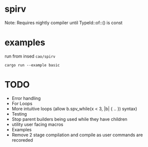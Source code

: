 # spirv

Note: Requires nightly compiler until TypeId::of::<T>() is const

# examples
run from insed `cao/spirv`
```
cargo run --example basic
```

# TODO
- Error handling
- For Loops
- More intuitive loops (allow b.spv_while(x < 3, |b| { .. }) syntax)
- Testing
- Stop parent builders being used while they have children
- utility user facing macros
- Examples 
- Remove 2 stage compilation and compile as user commands are recoreded